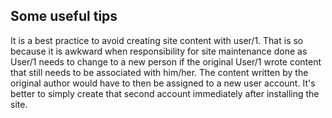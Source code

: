 ## Some useful tips

It is a best practice to avoid creating site content with user/1. That is so because it is awkward when responsibility for site maintenance done as User/1 needs to change to a new person if the original User/1 wrote content that still needs to be associated with him/her. The content written by the original author would have to then be assigned to a new user account. It's better to simply create that second account immediately after installing the site.
